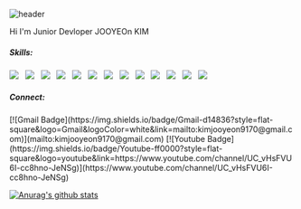 ![header](https://capsule-render.vercel.app/api?type=waving&color=auto&height=300&section=header&text=JOOYEON%20GITHUB&fontSize=70)

Hi I'm Junior Devloper JOOYEOn KIM

<h5>Skills:</h5>
<img src="https://img.shields.io/badge/HTML5-E34F26?style=flat-square&logo=HTML5&logoColor=white"/> &nbsp
<img src="https://img.shields.io/badge/CSS3-1572B6?style=flat-square&logo=CSS3&logoColor=white"/> &nbsp
<img src="https://img.shields.io/badge/JavaScript-F7DF1E?style=flat-square&logo=JavaScript&logoColor=white"/> &nbsp
<img src="https://img.shields.io/badge/-jQuery-0769AD?style=flat-square&logo=jQuery&logoColor=white"/> &nbsp
<img src="https://img.shields.io/badge/-Python-000000?style=flat-square&logo=Python&logoColor=white"/> &nbsp
<img src="https://img.shields.io/badge/-Java-007396?style=flat-square&logo=Java&logoColor=white"/> &nbsp
<img src="https://img.shields.io/badge/-Spring-6DB33F?style=flat-square&logo=Spring&logoColor=white"/> &nbsp
<img src="https://img.shields.io/badge/-Spring Boot-6DB33F?style=flat-square&logo=Spring Boot&logoColor=white"/> &nbsp
<img src="https://img.shields.io/badge/-Oracle-F80000?style=flat-square&logo=OracleDB&logoColor=white"/> &nbsp
<img src="https://img.shields.io/badge/-Tomcat-F8DC75?style=flat-square&logo=Tomcat&logoColor=white"/> &nbsp
<img src="https://img.shields.io/badge/-Adobe Photoshop-31A8FF?style=flat-square&logo=Adobe Photoshop&logoColor=white"/> &nbsp
<img src="https://img.shields.io/badge/-Adobe Illustrator-FF9A00?style=flat-square&logo=Adobe Illustrator&logoColor=white"/> &nbsp
<img src="https://img.shields.io/badge/-Adobe Premiere Pro-9999FF?style=flat-square&logo=Adobe Premiere Pro&logoColor=white"/>
  &nbsp     
  
<h5>Connect:</h5>  
[![Gmail Badge](https://img.shields.io/badge/Gmail-d14836?style=flat-square&logo=Gmail&logoColor=white&link=mailto:kimjooyeon9170@gmail.com)](mailto:kimjooyeon9170@gmail.com) [![Youtube Badge](https://img.shields.io/badge/Youtube-ff0000?style=flat-square&logo=youtube&link=https://www.youtube.com/channel/UC_vHsFVU6I-cc8hno-JeNSg)](https://www.youtube.com/channel/UC_vHsFVU6I-cc8hno-JeNSg)
 
 
 
 [![Anurag's github stats](https://github-readme-stats.vercel.app/api?username=KIMJOOYEON97)](https://github.com/anuraghazra/github-readme-stats)
<!--
**KIMJOOYEON97/KIMJOOYEON97** is a ✨ _special_ ✨ repository because its `README.md` (this file) appears on your GitHub profile.

Here are some ideas to get you started:

- 🔭 I’m currently working on ...
- 🌱 I’m currently learning ...
- 👯 I’m looking to collaborate on ...
- 🤔 I’m looking for help with ...
- 💬 Ask me about ...
- 📫 How to reach me: ...
- 😄 Pronouns: ...
- ⚡ Fun fact: ...
-->
